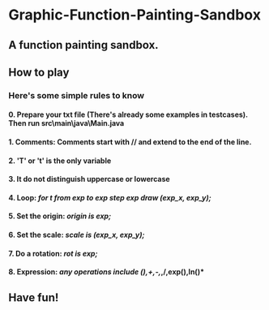 # Graphic-Function-Painting-Sandbox

## A function painting sandbox.

## How to play

### Here's some simple rules to know

#### 0. Prepare your txt file (There's already some examples in testcases). Then run src\main\java\Main.java

#### 1. Comments: Comments start with // and extend to the end of the line.

#### 2. 'T' or 't' is the only variable

#### 3. It do not distinguish uppercase or lowercase

#### 4. Loop: ***for t from exp to exp step exp draw (exp_x, exp_y);***

#### 5. Set the origin: ***origin is exp;***

#### 6. Set the scale: ***scale is (exp_x, exp_y);***

#### 7. Do a rotation: ***rot is exp;***

#### 8. Expression: ***any operations include (),+,-,*,/,exp(),ln()***

## Have fun!
